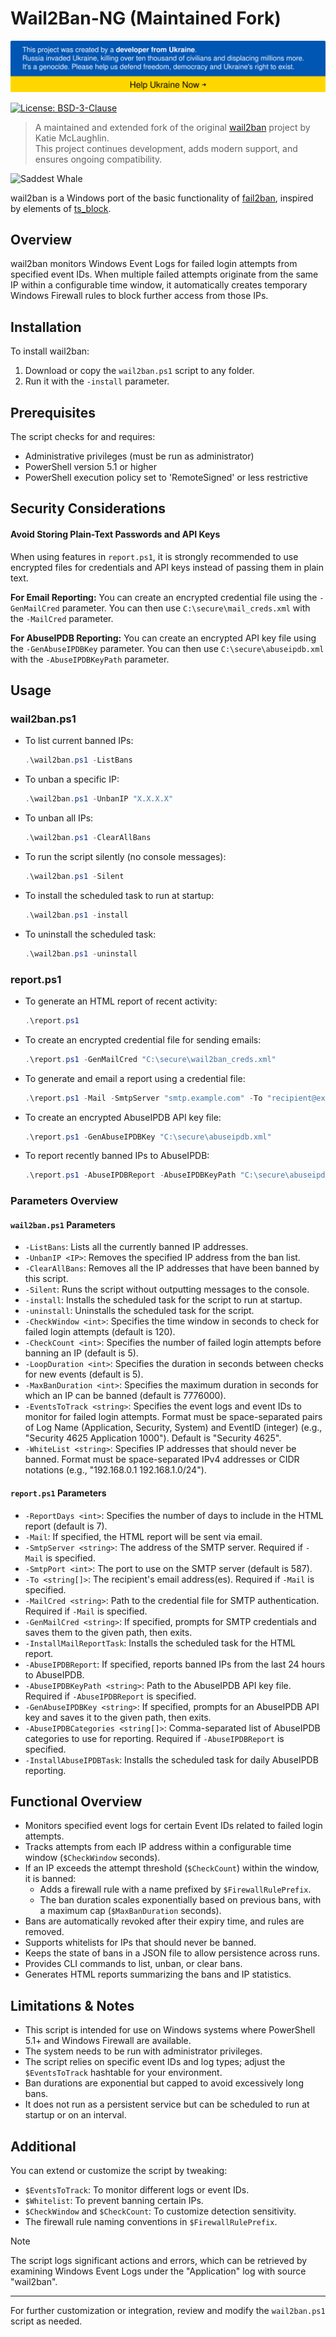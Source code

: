 # Wail2Ban-NG (Maintained Fork)
[![Stand With Ukraine](https://raw.githubusercontent.com/vshymanskyy/StandWithUkraine/main/banner-direct-single.svg)](https://stand-with-ukraine.pp.ua)

[![License: BSD-3-Clause](https://img.shields.io/badge/License-BSD%203--Clause-blue.svg)](./LICENSE)

> A maintained and extended fork of the original [wail2ban](https://github.com/glasnt/wail2ban) project by Katie McLaughlin.  
> This project continues development, adds modern support, and ensures ongoing compatibility.

![Saddest Whale](http://i.imgur.com/NVlsY.png "Saddest Whale")

wail2ban is a Windows port of the basic functionality of [fail2ban](http://www.fail2ban.org/), inspired by elements of [ts_block](https://github.com/EvanAnderson/ts_block).

## Overview

wail2ban monitors Windows Event Logs for failed login attempts from specified event IDs. When multiple failed attempts originate from the same IP within a configurable time window, it automatically creates temporary Windows Firewall rules to block further access from those IPs.

## Installation
To install wail2ban:

1. Download or copy the `wail2ban.ps1` script to any folder.
2. Run it with the `-install` parameter.

## Prerequisites

The script checks for and requires:

- Administrative privileges (must be run as administrator)
- PowerShell version 5.1 or higher
- PowerShell execution policy set to 'RemoteSigned' or less restrictive

## Security Considerations

#### Avoid Storing Plain-Text Passwords and API Keys

When using features in `report.ps1`, it is strongly recommended to use encrypted files for credentials and API keys instead of passing them in plain text.

**For Email Reporting:**
You can create an encrypted credential file using the `-GenMailCred` parameter.
You can then use `C:\secure\mail_creds.xml` with the `-MailCred` parameter.

**For AbuseIPDB Reporting:**
You can create an encrypted API key file using the `-GenAbuseIPDBKey` parameter.
You can then use `C:\secure\abuseipdb.xml` with the `-AbuseIPDBKeyPath` parameter.

## Usage

### wail2ban.ps1

- To list current banned IPs:
  ```powershell
  .\wail2ban.ps1 -ListBans
  ```

- To unban a specific IP:
  ```powershell
  .\wail2ban.ps1 -UnbanIP "X.X.X.X"
  ```

- To unban all IPs:
  ```powershell
  .\wail2ban.ps1 -ClearAllBans
  ```

- To run the script silently (no console messages):
  ```powershell
  .\wail2ban.ps1 -Silent
  ```

- To install the scheduled task to run at startup:
  ```powershell
  .\wail2ban.ps1 -install
  ```

- To uninstall the scheduled task:
  ```powershell
  .\wail2ban.ps1 -uninstall
  ```

### report.ps1

- To generate an HTML report of recent activity:
  ```powershell
  .\report.ps1
  ```

- To create an encrypted credential file for sending emails:
  ```powershell
  .\report.ps1 -GenMailCred "C:\secure\wail2ban_creds.xml"
  ```

- To generate and email a report using a credential file:
  ```powershell
  .\report.ps1 -Mail -SmtpServer "smtp.example.com" -To "recipient@example.com" -MailCred "C:\secure\wail2ban_creds.xml"
  ```

- To create an encrypted AbuseIPDB API key file:
  ```powershell
  .\report.ps1 -GenAbuseIPDBKey "C:\secure\abuseipdb.xml"
  ```

- To report recently banned IPs to AbuseIPDB:
  ```powershell
  .\report.ps1 -AbuseIPDBReport -AbuseIPDBKeyPath "C:\secure\abuseipdb.xml" -AbuseIPDBCategories "18,22"
  ```

### Parameters Overview

#### `wail2ban.ps1` Parameters
- `-ListBans`: Lists all the currently banned IP addresses.
- `-UnbanIP <IP>`: Removes the specified IP address from the ban list.
- `-ClearAllBans`: Removes all the IP addresses that have been banned by this script.
- `-Silent`: Runs the script without outputting messages to the console.
- `-install`: Installs the scheduled task for the script to run at startup.
- `-uninstall`: Uninstalls the scheduled task for the script.
- `-CheckWindow <int>`: Specifies the time window in seconds to check for failed login attempts (default is 120).
- `-CheckCount <int>`: Specifies the number of failed login attempts before banning an IP (default is 5).
- `-LoopDuration <int>`: Specifies the duration in seconds between checks for new events (default is 5).
- `-MaxBanDuration <int>`: Specifies the maximum duration in seconds for which an IP can be banned (default is 7776000).
- `-EventsToTrack <string>`: Specifies the event logs and event IDs to monitor for failed login attempts. Format must be space-separated pairs of Log Name (Application, Security, System) and EventID (integer) (e.g., "Security 4625 Application 1000"). Default is "Security 4625".
- `-WhiteList <string>`: Specifies IP addresses that should never be banned. Format must be space-separated IPv4 addresses or CIDR notations (e.g., "192.168.0.1 192.168.1.0/24").

#### `report.ps1` Parameters
- `-ReportDays <int>`: Specifies the number of days to include in the HTML report (default is 7).
- `-Mail`: If specified, the HTML report will be sent via email.
- `-SmtpServer <string>`: The address of the SMTP server. Required if `-Mail` is specified.
- `-SmtpPort <int>`: The port to use on the SMTP server (default is 587).
- `-To <string[]>`: The recipient's email address(es). Required if `-Mail` is specified.
- `-MailCred <string>`: Path to the credential file for SMTP authentication. Required if `-Mail` is specified.
- `-GenMailCred <string>`: If specified, prompts for SMTP credentials and saves them to the given path, then exits.
- `-InstallMailReportTask`: Installs the scheduled task for the HTML report.
- `-AbuseIPDBReport`: If specified, reports banned IPs from the last 24 hours to AbuseIPDB.
- `-AbuseIPDBKeyPath <string>`: Path to the AbuseIPDB API key file. Required if `-AbuseIPDBReport` is specified.
- `-GenAbuseIPDBKey <string>`: If specified, prompts for an AbuseIPDB API key and saves it to the given path, then exits.
- `-AbuseIPDBCategories <string[]>`: Comma-separated list of AbuseIPDB categories to use for reporting. Required if `-AbuseIPDBReport` is specified.
- `-InstallAbuseIPDBTask`: Installs the scheduled task for daily AbuseIPDB reporting.

## Functional Overview

- Monitors specified event logs for certain Event IDs related to failed login attempts.
- Tracks attempts from each IP address within a configurable time window (`$CheckWindow` seconds).
- If an IP exceeds the attempt threshold (`$CheckCount`) within the window, it is banned:
  - Adds a firewall rule with a name prefixed by `$FirewallRulePrefix`.
  - The ban duration scales exponentially based on previous bans, with a maximum cap (`$MaxBanDuration` seconds).
- Bans are automatically revoked after their expiry time, and rules are removed.
- Supports whitelists for IPs that should never be banned.
- Keeps the state of bans in a JSON file to allow persistence across runs.
- Provides CLI commands to list, unban, or clear bans.
- Generates HTML reports summarizing the bans and IP statistics.

## Limitations & Notes

- This script is intended for use on Windows systems where PowerShell 5.1+ and Windows Firewall are available.
- The system needs to be run with administrator privileges.
- The script relies on specific event IDs and log types; adjust the `$EventsToTrack` hashtable for your environment.
- Ban durations are exponential but capped to avoid excessively long bans.
- It does not run as a persistent service but can be scheduled to run at startup or on an interval.

## Additional

You can extend or customize the script by tweaking:

- `$EventsToTrack`: To monitor different logs or event IDs.
- `$Whitelist`: To prevent banning certain IPs.
- `$CheckWindow` and `$CheckCount`: To customize detection sensitivity.
- The firewall rule naming conventions in `$FirewallRulePrefix`.

> [!NOTE] 
> The script logs significant actions and errors, which can be retrieved by examining Windows Event Logs under the "Application" log with source "wail2ban".

---

For further customization or integration, review and modify the `wail2ban.ps1` script as needed.
